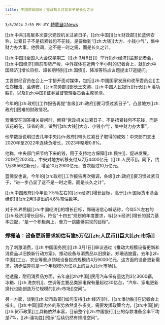 ```yaml
---
title: 中国财政部长：党政机关过紧日子是长久之计
---
```

`3/6/2024 2:59 PM UTC` [轉載自GNews](https://gnews.org/articles/2371083)

[[zh:中共]]高层多次要求党政机关过紧日子，[[zh:中国]][[zh:财政部]]长蓝佛安称，过紧日子不是捂紧钱包不花钱，是要做到“[[zh:大钱]]大方、小钱小气”，集中财力办大事。他强调，这不是一时之需，而是长久之计。

[[zh:中国]]全国人大会议星期三（[[zh:3月6日]]）举行[[zh:经济]]主题记者会，[[zh:中国经济]]目前形势严峻，中外媒体在近两个半小时的记者会上，就[[zh:中国经济]]增长目标、超长期特别[[zh:国债]]、降准等热点议题提出17道提问。

主要财经官员在会上一字排开面对媒体，包括[[zh:中国国家发展和改革委员会]]主任郑栅洁、蓝佛安、[[zh:商务部]]部长王文涛、[[zh:中国人民银行]]行长[[zh:潘功胜]]，以及[[zh:中国]]证券监督管理委员会主席吴清。

今年的[[zh:政府]]工作报告再提“各级[[zh:政府]]要习惯过紧日子”，凸显地方[[zh:政府]]困难的财政情况。

蓝佛安在回答相关提问时，解释“党政机关过紧日子，不是捂紧钱包不花钱，而是该花的花，该省的省，做到‘[[zh:大钱]]大方、小钱小气’，集中财力办大事”。

他举数据说明过去几年中央[[zh:政府]]带头过紧日子取得的成效：中央部门支出2020年至2022年连续负增长，2023年略增0.8%。

他称，中央部门把节约下来的钱，用于支持地方保障[[zh:民生]]、促进发展。2019至2023年，中央对地方转移支付从7万4400亿元（[[zh:人民币]]，同下，约1万3856亿新元），增至10万2900亿元，首次超过10万亿元。

蓝佛安也说，今年的[[zh:政府]]工作报告再次强调，各级[[zh:政府]]要习惯过紧日子，“进一步凸显了这不是一时之需，而是长久之计”。

[[zh:中国政府]]今年设下5％左右的[[zh:经济]]增长目标，高于[[zh:国际货币基金组织]][[zh:2月]]提出的4.6%预估数字。

对于外界质疑[[zh:中国经济]]的增长目标，郑珊洁信心喊话称，今年5%左右的[[zh:经济]]增长目标，符合“十四五”规划的年度要求，与[[zh:经济]]增长的潜力基本匹配，“是一个积极向上、奋力一跳能够实现的目标”。

### 郑栅洁：设备更新需求初估有逾5万亿[[zh:人民币]]巨大[[zh:市场]]

为了刺激消费，[[zh:中国国务院]][[zh:3月1日]]审议通过《推动大规模设备更新和消费品以旧换新行动方案》，推动设备与消费品以旧换新。郑珊洁披露，去年[[zh:中国]]工业、农业等重点领域设备投资规模约4万9000亿元，这方面的设备更新需求，初步估算将是一个年规模5万亿以上的巨大[[zh:市场]]。

他透露，耐用消费品方面，去年底[[zh:中国]]民用汽车保有量达到3亿3600辆，冰箱、[[zh:洗衣机]]、空调等主要品类家电保有量超过30亿台，“汽车、家电更新换代也能创造万亿规模的[[zh:市场]]空间”。

另一方面，谈到[[zh:货币政策]]如何支持[[zh:经济]]时，[[zh:潘功胜]]在记者会上指出，[[zh:中国]]国内外的形势依然复杂多变，需要发挥政策合力，[[zh:中国]]的[[zh:货币政策]]工具箱依然丰富，目前整个[[zh:中国银行]]业的存款准备金率平均是7%，[[zh:潘功胜]]预示“后续仍然有降准空间”。
